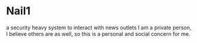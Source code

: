 # Nail1
a security heavy system to interact with news outlets
I am a private person, I believe others are as well, so this is a personal and social concern for me.
